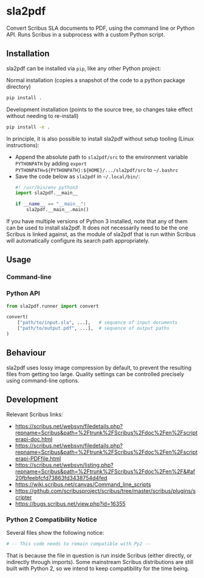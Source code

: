 <!-- SPDX-FileCopyrightText: 2022 geisserml <geisserml@gmail.com> -->
<!-- SPDX-License-Identifier: CC-BY-4.0 -->

# sla2pdf

Convert Scribus SLA documents to PDF, using the command line or Python API.
Runs Scribus in a subprocess with a custom Python script.

## Installation

sla2pdf can be installed via `pip`, like any other Python project:

Normal installation (copies a snapshot of the code to a python package directory)
```bash
pip install .
```

Development installation (points to the source tree, so changes take effect without needing to re-install)
```bash
pip install -e .
```

In principle, it is also possible to install sla2pdf without setup tooling (Linux instructions):
* Append the absolute path to `sla2pdf/src` to the environment variable `PYTHONPATH`
  by adding `export PYTHONPATH=${PYTHONPATH}:${HOME}/.../sla2pdf/src` to `~/.bashrc`
* Save the code below as `sla2pdf` in `~/.local/bin/`:
  ```python
  #! /usr/bin/env python3
  import sla2pdf.__main__
  
  if __name__ == "__main__":
      sla2pdf.__main__.main()
  ```

If you have multiple versions of Python 3 installed, note that any of them can be used to install sla2pdf.
It does not necessarily need to be the one Scribus is linked against, as the module of
sla2pdf that is run within Scribus will automatically configure its search path appropriately.

## Usage

### Command-line
<!-- TODO -->

### Python API

```python
from sla2pdf.runner import convert

convert(
    ["path/to/input.sla", ...],   # sequence of input documents
    ["path/to/output.pdf", ...],  # sequence of output paths
)
```


## Behaviour

sla2pdf uses lossy image compression by default, to prevent the resulting files from getting too large.
Quality settings can be controlled precisely using command-line options.


## Development

Relevant Scribus links:

* https://scribus.net/websvn/filedetails.php?repname=Scribus&path=%2Ftrunk%2FScribus%2Fdoc%2Fen%2Fscripterapi-doc.html
* https://scribus.net/websvn/filedetails.php?repname=Scribus&path=%2Ftrunk%2FScribus%2Fdoc%2Fen%2Fscripterapi-PDFfile.html
* https://scribus.net/websvn/listing.php?repname=Scribus&path=%2Ftrunk%2FScribus%2Fdoc%2Fen%2F&#af20fbfeebfcfd73863fd3438754d4fed
* https://wiki.scribus.net/canvas/Command_line_scripts
* https://github.com/scribusproject/scribus/tree/master/scribus/plugins/scripter
* https://bugs.scribus.net/view.php?id=16355


### Python 2 Compatibility Notice

Several files show the following notice:
```python
# -- This code needs to remain compatible with Py2 --
```
That is because the file in question is run inside Scribus (either directly, or indirectly through imports).
Some mainstream Scribus distributions are still built with Python 2, so we intend to keep compatibility for the time being.
